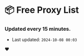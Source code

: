 # :package: Free Proxy List
### Updated every 15 minutes.

- Last updated: `2024-10-08 00:03`

:heart:

